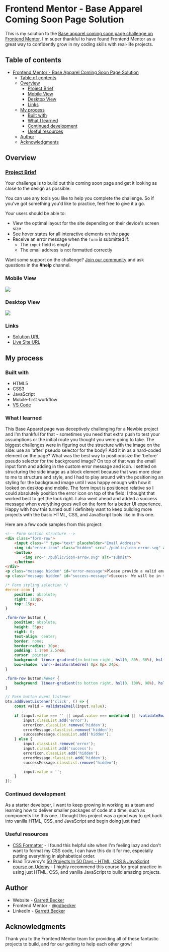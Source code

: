 # Frontend Mentor - Base Apparel Coming Soon Page Solution

This is my solution to the [Base apparel coming soon page challenge on Frontend Mentor](https://www.frontendmentor.io/challenges/base-apparel-coming-soon-page-5d46b47f8db8a7063f9331a0). I'm super thankful to have found Frontend Mentor as a great way to confidently grow in my coding skills with real-life projects. 

## Table of contents

- [Frontend Mentor - Base Apparel Coming Soon Page Solution](#frontend-mentor---base-apparel-coming-soon-page-solution)
	- [Table of contents](#table-of-contents)
	- [Overview](#overview)
		- [Project Brief](#project-brief)
		- [Mobile View](#mobile-view)
		- [Desktop View](#desktop-view)
		- [Links](#links)
	- [My process](#my-process)
		- [Built with](#built-with)
		- [What I learned](#what-i-learned)
		- [Continued development](#continued-development)
		- [Useful resources](#useful-resources)
	- [Author](#author)
	- [Acknowledgments](#acknowledgments)

## Overview

### [Project Brief](./project%20brief/)

Your challenge is to build out this coming soon page and get it looking as close to the design as possible.

You can use any tools you like to help you complete the challenge. So if you've got something you'd like to practice, feel free to give it a go.

Your users should be able to:

- View the optimal layout for the site depending on their device's screen size
- See hover states for all interactive elements on the page
- Receive an error message when the `form` is submitted if:
  - The `input` field is empty
  - The email address is not formatted correctly

Want some support on the challenge? [Join our community](https://www.frontendmentor.io/community) and ask questions in the **#help** channel.

### Mobile View

![](./base-apparel-mobile.jpg)

### Desktop View

![](./base-apparel.desktop.jpg)

### Links

- [Solution URL](https://www.frontendmentor.io/solutions/base-apparel-page-with-html-css-KRIlBZ-PMQ)
- [Live Site URL](https://base-apparel-page-gdbecker.netlify.app)

## My process

### Built with

- HTML5
- CSS3
- JavaScript
- Mobile-first workflow
- [VS Code](https://code.visualstudio.com)

### What I learned

This Base Apparel page was deceptively challenging for a Newbie project and I'm thankful for that - sometimes you need that extra push to test your assumptions or the initial route you thought you were going to take. The biggest challenges were in figuring out the structure with the image on the side: use an 'after' pseudo selector for the body? Add it in as a hard-coded element on the page? What was the best way to position/size the 'before' pseudo selector for the background image? On top of that was the email input form and adding in the custom error message and icon. I settled on structuring the side image as a block element because that was more clear to me to structure and style, and I had to play around with the positioning an styling for the background image until I was happy enough with how it looked on desktop and mobile. The form input is positioned relative so I could absolutely position the error icon on top of the field; I thought that worked best to get the look right. I also went ahead and added a success message when everything goes well on the form for a better UI experience. Happy with how this turned out! I definitely want to keep building more projects with the basic HTML, CSS, and JavaScript tools like in this one.

Here are a few code samples from this project:

```html
<!-- Form section structure -->
<div class="form-row">
	<input class="" type="text" placeholder="Email Address">
	<img id="error-icon" class="hidden" src="./public/icon-error.svg" alt="icon-error">
	<button>
		<img src="./public/icon-arrow.svg" alt="submit">
	</button>
</div>
<p class="message hidden" id="error-message">Please provide a valid email</p>
<p class="message hidden" id="success-message">Success! We will be in touch soon</p>
```

```css
/* Form styling selection */
#error-icon {
	position: absolute;
	right: 110px;
	top: 15px;
}

.form-row button {
	position: absolute;
	height: 55px;
	right: 0;
	text-align: center;
	border: none;
	border-radius: 30px;
	padding: 1.1rem 2.5rem;
	cursor: pointer;
	background: linear-gradient(to bottom right, hsl(0, 80%, 86%), hsl(0, 74%, 74%));
	box-shadow: var(--desaturatedred) 0px 8px 24px;
}

.form-row button:hover {
	background: linear-gradient(to bottom right, hsl(0, 100%, 98%), hsl(0, 80%, 86%));
}
```

```javascript
// Form button event listener
btn.addEventListener('click', () => {
	const valid = validateEmail(input.value);
	
	if (input.value === '' || input.value === undefined || !validateEmail(input.value)) {
		input.classList.add('error');
		errorIcon.classList.remove('hidden');
		errorMessage.classList.remove('hidden');
		successMessage.classList.add('hidden');
	} else {
		input.classList.remove('error');
		input.classList.add('success');
		errorIcon.classList.add('hidden');
		errorMessage.classList.add('hidden');
		successMessage.classList.remove('hidden');

		input.value = '';
	}
});
```

### Continued development

As a starter developer, I want to keep growing in working as a team and learning how to deliver smaller packages of code at a time, such as components like this one. I thought this project was a good way to get back into vanilla HTML, CSS, and JavaScript and begin doing just that!

### Useful resources

- [CSS Formatter](http://www.lonniebest.com/FormatCSS/) - I found this helpful site when I'm feeling lazy and don't want to format my CSS code, I can have this do it for me, especially putting everything in alphabetical order.
- Brad Traversy's [50 Projects In 50 Days - HTML, CSS & JavaScript course on Udemy](https://www.udemy.com/course/50-projects-50-days/) - I highly recommend this course for great practice in using just HTML, CSS, and vanilla JavaScript to build amazing projects.

## Author

- Website - [Garrett Becker]()
- Frontend Mentor - [@gdbecker](https://www.frontendmentor.io/profile/gdbecker)
- LinkedIn - [Garrett Becker](https://www.linkedin.com/in/garrett-becker-923b4a106/)

## Acknowledgments

Thank you to the Frontend Mentor team for providing all of these fantastic projects to build, and for our getting to help each other grow!